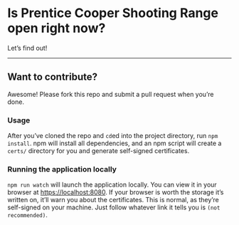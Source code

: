 # Is Prentice Cooper Shooting Range open right now?
Let’s find out!

---

## Want to contribute?
Awesome! Please fork this repo and submit a pull request when you’re done.

### Usage
After you’ve cloned the repo and `cd`ed into the project directory, run `npm install`. npm will install all dependencies, and an npm script will create a `certs/` directory for you and generate self-signed certificates.

### Running the application locally
`npm run watch` will launch the application locally. You can view it in your browser at <https://localhost:8080>. If your browser is worth the storage it’s written on, it’ll warn you about the certificates. This is normal, as they’re self-signed on your machine. Just follow whatever link it tells you is `(not recommended)`.
